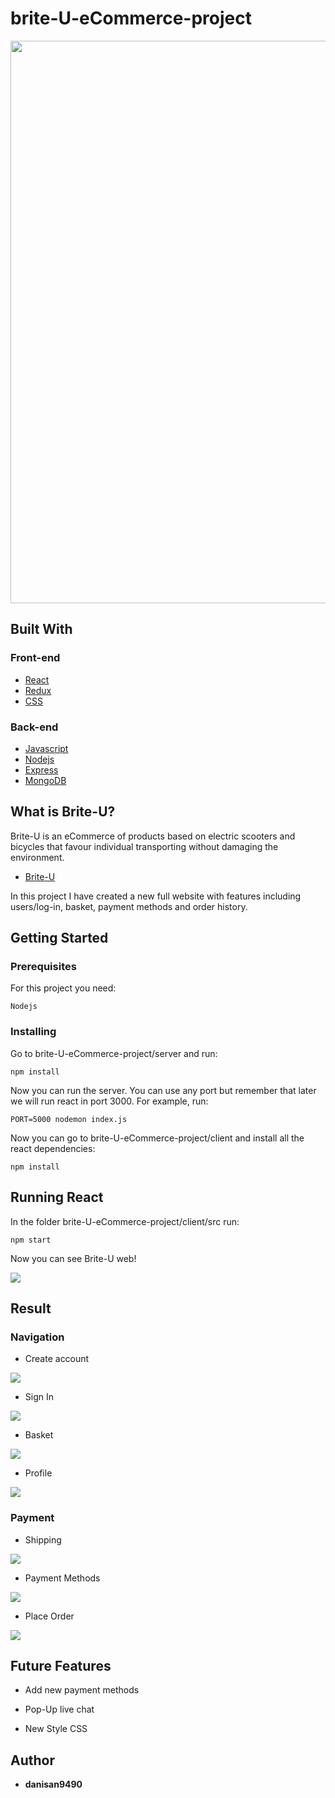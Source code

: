 # brite-U-eCommerce-project
<img src="img/logo.png" width="900">

## Built With

### Front-end

* [React](https://reactjs.org/)
* [Redux](https://redux.js.org/)
* [CSS](https://en.wikipedia.org/wiki/Cascading_Style_Sheets)

### Back-end

* [Javascript](https://www.javascript.com/)
* [Nodejs](https://nodejs.org/en/)
* [Express](https://expressjs.com/)
* [MongoDB](https://www.mongodb.com/)



## What is Brite-U?

Brite-U is an eCommerce of products based on electric scooters and bicycles that favour individual transporting without damaging the environment.

* [Brite-U](https://brite-u.com/)

In this project I have created a new full website with features including users/log-in, basket, payment methods and order history.

## Getting Started

### Prerequisites

For this project you need:

```
Nodejs
```

### Installing

Go to brite-U-eCommerce-project/server and run:

```
npm install
```

Now you can run the server. You can use any port but remember that later we will run react in port 3000. For example, run:

```
PORT=5000 nodemon index.js
```

Now you can go to brite-U-eCommerce-project/client and install all the react dependencies:

```
npm install
```

## Running React

In the folder brite-U-eCommerce-project/client/src run:

```
npm start
```

Now you can see Brite-U web!

<img src="img/main.png">


## Result

### Navigation

* Create account

<img src="img/createAccount.png">

* Sign In

<img src="img/signIn.png">

* Basket

<img src="img/basket.png">

* Profile

<img src="img/profile.png">

### Payment

* Shipping

<img src="img/shipping.png">

* Payment Methods

<img src="img/paymentMethod.png">

* Place Order

<img src="img/placeOrder.png">


## Future Features

* Add new payment methods

* Pop-Up live chat

* New Style CSS


## Author

* **danisan9490**